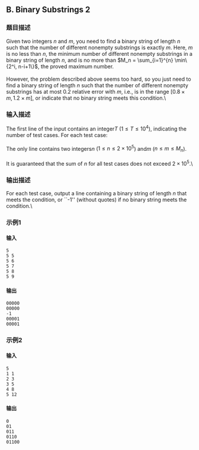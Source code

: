 ## B. Binary Substrings 2

### 题目描述

Given two integers $n$ and $m$, you need to find a binary string of
length $n$ such that the number of different
nonempty substrings is exactly $m$. Here, $m$ is no less than $n$, the minimum number of different nonempty
substrings in a binary string of length $n$,
and is no more than $M_n = \sum_{i=1}^{n} \min\{2^i, n-i+1\}$,
the proved maximum number.\
\
However, the problem described above seems too hard, so you just need to
find a binary string of length $n$ such that
the number of different nonempty substrings has at most $0.2$ relative error with $m$, i.e., is in the range $[0.8 \times m, 1.2 \times m]$, or indicate
that no binary string meets this condition.\

### 输入描述

The first line of the input contains an integer$T$ ($1 \le T \le 10^4$), indicating the number
of test cases. For each test case:\
\
The only line contains two integers$n$ ($1 \le n \le 2 \times 10^5$) and$m$ ($n \le m \le M_n$).\
\
It is guaranteed that the sum of $n$ for all
test cases does not exceed $2 \times 10^5$.\

### 输出描述

For each test case, output a line containing a binary string of length $n$ that meets the condition, or \`\`-1\'\'
(without quotes) if no binary string meets the condition.\

### 示例1

#### 输入

```plain
5
5 5
5 6
5 7
5 8
5 9
```

#### 输出

```plain
00000
00000
-1
00001
00001
```

### 示例2

#### 输入

```plain
5
1 1
2 3
3 5
4 8
5 12
```

#### 输出

```plain
0
01
011
0110
01100
```

